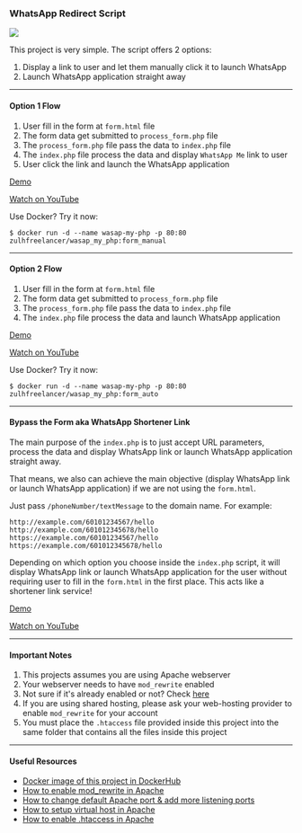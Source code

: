 ### WhatsApp Redirect Script

![](https://i.imgur.com/4kAGyM8.gif)

This project is very simple. The script offers 2 options:

1. Display a link to user and let them manually click it to launch WhatsApp
2. Launch WhatsApp application straight away

--- 

#### Option 1 Flow

1. User fill in the form at `form.html` file
2. The form data get submitted to `process_form.php` file
3. The `process_form.php` file pass the data to `index.php` file
4. The `index.php` file process the data and display `WhatsApp Me` link to user
5. User click the link and launch the WhatsApp application

[Demo](http://wasap1.zulhilmizainudin.com/form.html)

[Watch on YouTube](https://youtu.be/kQUNEMN_SrE)

Use Docker? Try it now:

```
$ docker run -d --name wasap-my-php -p 80:80 zulhfreelancer/wasap_my_php:form_manual
```

---

#### Option 2 Flow

1. User fill in the form at `form.html` file
2. The form data get submitted to `process_form.php` file
3. The `process_form.php` file pass the data to `index.php` file
4. The `index.php` file process the data and launch WhatsApp application

[Demo](http://wasap2.zulhilmizainudin.com/form.html)

[Watch on YouTube](https://youtu.be/reG--d0WdTI)

Use Docker? Try it now:

```
$ docker run -d --name wasap-my-php -p 80:80 zulhfreelancer/wasap_my_php:form_auto
```

---

#### Bypass the Form aka WhatsApp Shortener Link

The main purpose of the `index.php` is to just accept URL parameters, process the data and display WhatsApp link or launch WhatsApp application straight away.

That means, we also can achieve the main objective (display WhatsApp link or launch WhatsApp application) if we are not using the `form.html`.

Just pass `/phoneNumber/textMessage` to the domain name. For example:

```
http://example.com/60101234567/hello
http://example.com/601012345678/hello
https://example.com/60101234567/hello
https://example.com/601012345678/hello
```

Depending on which option you choose inside the `index.php` script, it will display WhatsApp link or launch WhatsApp application for the user without requiring user to fill in the `form.html` in the first place. This acts like a shortener link service!

[Demo](http://wasap2.zulhilmizainudin.com/60173693180/Salam)

[Watch on YouTube](https://youtu.be/FIAIvXE0tFY)

---

#### Important Notes

1. This projects assumes you are using Apache webserver
2. Your webserver needs to have `mod_rewrite` enabled
3. Not sure if it's already enabled or not? Check [here](http://schoolsofweb.com/how-to-check-if-mod_rewrite-is-enabled-on-server-in-php/)
4. If you are using shared hosting, please ask your web-hosting provider to enable `mod_rewrite` for your account
5. You must place the `.htaccess` file provided inside this project into the same folder that contains all the files inside this project

---

#### Useful Resources

- [Docker image of this project in DockerHub](https://hub.docker.com/r/zulhfreelancer/wasap_my_php/tags/)
- [How to enable mod_rewrite in Apache](https://stackoverflow.com/questions/869092/how-to-enable-mod-rewrite-for-apache-2-2/5758551#5758551)
- [How to change default Apache port & add more listening ports](https://www.ostechnix.com/how-to-change-apache-ftp-and-ssh-default-port-to-a-custom-port-part-1/)
- [How to setup virtual host in Apache](https://www.digitalocean.com/community/tutorials/how-to-set-up-apache-virtual-hosts-on-ubuntu-16-04)
- [How to enable .htaccess in Apache](https://askubuntu.com/questions/421233/enabling-htaccess-file-to-rewrite-path-not-working/421238#421238)

